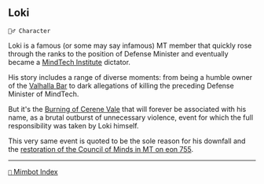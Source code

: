 ## Loki

`🧙‍♂️ Character`

Loki is a famous (or some may say infamous) MT member that quickly rose through the ranks to the position of Defense Minister and eventually became a [MindTech Institute](<https://zeithalt.github.io/r/mindtech_institute.html>) dictator.

His story includes a range of diverse moments: from being a humble owner of the [Valhalla Bar](<https://zeithalt.github.io/r/valhalla_bar.html>) to dark allegations of killing the preceding Defense Minister of MindTech.

But it's the [Burning of Cerene Vale](<https://zeithalt.github.io/t/#eon0749>) that will forever be associated with his name, as a brutal outburst of unnecessary violence, event for which the full responsibility was taken by Loki himself.

This very same event is quoted to be the sole reason for his downfall and the [restoration of the Council of Minds in MT on eon 755](<https://zeithalt.github.io/t/#eon0755>).

<!---
keywords: character, mt, dictator, valhalla bar
aliases: 
-->
----------
[`📑` Mimbot Index](<https://zeithalt.github.io/r/#5850>)